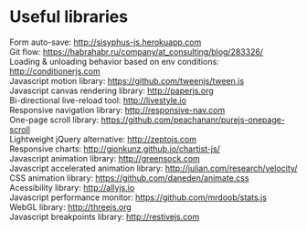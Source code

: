 # Useful libraries
Form auto-save: http://sisyphus-js.herokuapp.com  
Git flow: https://habrahabr.ru/company/at_consulting/blog/283326/  
Loading & unloading behavior based on env conditions: http://conditionerjs.com  
Javascript motion library: https://github.com/tweenjs/tween.js  
Javascript canvas rendering library: http://paperjs.org  
Bi-directional live-reload tool: http://livestyle.io  
Responsive navigation library: http://responsive-nav.com  
One-page scroll library: https://github.com/peachananr/purejs-onepage-scroll  
Lightweight jQuery alternative: http://zeptojs.com  
Responsive charts: http://gionkunz.github.io/chartist-js/  
Javascript animation library: http://greensock.com  
Javascript accelerated animation library: http://julian.com/research/velocity/  
CSS animation library: https://github.com/daneden/animate.css  
Acessibility library: http://allyjs.io  
Javascript performance monitor: https://github.com/mrdoob/stats.js  
WebGL library: http://threejs.org  
Javascript breakpoints library: http://restivejs.com  
